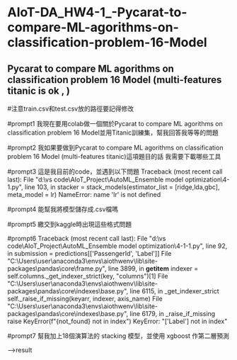 # AIoT-DA_HW4-1_-Pycarat-to-compare-ML-agorithms-on-classification-problem-16-Model
Pycarat to compare ML agorithms on classification problem 16 Model (multi-features titanic is ok , ) 
-------------------------------------------

#注意train.csv和test.csv放的路徑要記得修改

#prompt1
我現在要用colab做一個關於Pycarat to compare ML agorithms on classification problem 16 Model並用Titanic訓練集，幫我回答我等等的問題

#prompt2
我如果要做到Pycarat to compare ML agorithms on classification problem 16 Model (multi-features titanic)這項題目的話 我需要下載哪些工具

#prompt3
這是我目前的code，並遇到以下問題
Traceback (most recent call last):
  File "d:\vs code\AIoT_Project\AutoML_Ensemble model optimization\4-1.py", line 103, in <module>
    stacker = stack_models(estimator_list = [ridge,lda,gbc], meta_model = lr)
NameError: name 'lr' is not defined

#prompt4
能幫我將模型儲存成.csv檔嗎

#prompt5
繳交到kaggle時出現這些格式問題

#prompt6
Traceback (most recent call last):
  File "d:\vs code\AIoT_Project\AutoML_Ensemble model optimization\4-1-1.py", line 92, in <module>
    submission = predictions[['PassengerId', 'Label']]
  File "C:\Users\user\anaconda3\envs\aiothwenv\lib\site-packages\pandas\core\frame.py", line 3899, in __getitem__
    indexer = self.columns._get_indexer_strict(key, "columns")[1]
  File "C:\Users\user\anaconda3\envs\aiothwenv\lib\site-packages\pandas\core\indexes\base.py", line 6115, in _get_indexer_strict
    self._raise_if_missing(keyarr, indexer, axis_name)
  File "C:\Users\user\anaconda3\envs\aiothwenv\lib\site-packages\pandas\core\indexes\base.py", line 6179, in _raise_if_missing
    raise KeyError(f"{not_found} not in index")
KeyError: "['Label'] not in index"

#prompt7
幫我加上18個演算法的 stacking 模型，並使用 xgboost 作第二層預測

-->result
